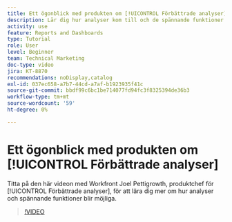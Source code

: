 ```yaml
---
title: Ett ögonblick med produkten om [!UICONTROL Förbättrade analyser]
description: Lär dig hur analyser kom till och de spännande funktioner som är möjliga med Joel Pettigrowth, produktchef för [!UICONTROL Förbättrade analyser].
activity: use
feature: Reports and Dashboards
type: Tutorial
role: User
level: Beginner
team: Technical Marketing
doc-type: video
jira: KT-8870
recommendations: noDisplay,catalog
exl-id: 037ec658-a7b7-44cd-a7af-b1923935f41c
source-git-commit: bbdf99c6bc1be714077fd94fc3f8325394de36b3
workflow-type: tm+mt
source-wordcount: '59'
ht-degree: 0%

---
```


# Ett ögonblick med produkten om [!UICONTROL Förbättrade analyser]

Titta på den här videon med Workfront Joel Pettigrowth, produktchef för [!UICONTROL Förbättrade analyser], för att lära dig mer om hur analyser och spännande funktioner blir möjliga.

>[!VIDEO](https://video.tv.adobe.com/v/335042/?quality=12&learn=on&enablevpops=1)
